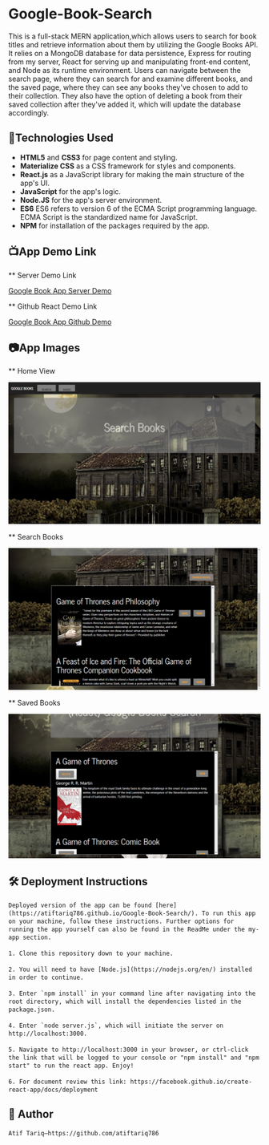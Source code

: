 # Google-Book-Search
This is a full-stack MERN application,which allows users to search for book titles and retrieve information about them by utilizing the Google Books API. It relies on a MongoDB database for data persistence, Express for routing from my server, React for serving up and manipulating front-end content, and Node as its runtime environment. Users can navigate between the search page, where they can search for and examine different books, and the saved page, where they can see any books they've chosen to add to their collection. They also have the option of deleting a book from their saved collection after they've added it, which will update the database accordingly.
     
## :robot:Technologies Used  

*   **HTML5** and **CSS3** for page content and styling.
*   **Materialize CSS** as a CSS framework for styles and components.  
*   **React.js** as a JavaScript library for making the main structure of the app's UI.
*   **JavaScript** for the app's logic.  
*   **Node.JS** for the app's server environment.
*   **ES6** ES6 refers to version 6 of the ECMA Script programming language. ECMA Script is the       standardized name for JavaScript.
*   **NPM** for installation of the packages required by the app.

## :tv:App Demo Link

**  Server Demo Link

[Google Book App Server Demo](http://morning-wildwood-62264.herokuapp.com/api/books)

**  Github React Demo Link

[Google Book App Github Demo](https://atiftariq786.github.io/Google-Book-Search/)

## :camera:App Images

**  Home View

![alt text](https://github.com/atiftariq786/Google-Book-Search/blob/master/googlebookclient/images/home.png?raw=true)

**  Search Books

![alt text](https://github.com/atiftariq786/Google-Book-Search/blob/master/googlebookclient/images/Searchbooks.png?raw=true)

**  Saved Books

![alt text](https://github.com/atiftariq786/Google-Book-Search/blob/master/googlebookclient/images/savedbooks.png?raw=true)


## :hammer_and_wrench: Deployment Instructions

    Deployed version of the app can be found [here](https://atiftariq786.github.io/Google-Book-Search/). To run this app on your machine, follow these instructions. Further options for running the app yourself can also be found in the ReadMe under the my-app section. 

    1. Clone this repository down to your machine.
   
    2. You will need to have [Node.js](https://nodejs.org/en/) installed in order to continue. 
   
    3. Enter `npm install` in your command line after navigating into the root directory, which will install the dependencies listed in the package.json.
   
    4. Enter `node server.js`, which will initiate the server on http://localhost:3000.
   
    5. Navigate to http://localhost:3000 in your browser, or ctrl-click the link that will be logged to your console or "npm install" and "npm start" to run the react app. Enjoy! 

    6. For document review this link: https://facebook.github.io/create-react-app/docs/deployment
    
## :gem: Author
    Atif Tariq—https://github.com/atiftariq786
    
